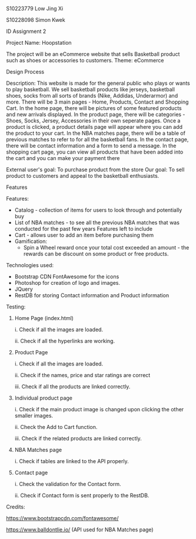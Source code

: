 S10223779 Low Jing Xi

S10228098 Simon Kwek

ID Assignment 2

Project Name: Hoopstation

The project will be an eCommerce website that sells Basketball product such as shoes or accessories to customers. 
Theme: eCommerce 

Design Process

Description: This website is made for the general public who plays or wants to play basketball. We sell basketball products like jerseys, basketball shoes, socks from all sorts of brands (Nike, Addidas, Underarmor) and more. There will be 3 main pages - Home, Products, Contact and Shopping Cart. In the home page, there will be pictures of some featured products and new arrivals displayed. 
In the product page, there will be categories - Shoes, Socks, Jersey, Accessories in their own seperate pages. Once a product is clicked, a product details page will appear where you can add the product to your cart. 
In the NBA matches page, there will be a table of previous matches to refer to for all the basketball fans.
In the contact page, there will be contact information and a form to send a message.
In the shopping cart page, you can view all products that have been added into the cart and you can make your payment there


External user's goal: To purchase product from the store
Our goal: To sell product to customers and appeal to the basketball enthusiasts.


Features 

Features:
-	Catalog - collection of items for users to look through and potentially buy
-   List of NBA matches - to see all the previous NBA matches that was conducted for the past few years 
Features left to include
-	Cart - allows user to add an item before purchasing them
-	Gamification:
    -  	Spin a Wheel reward once your total cost exceeded an amount - the rewards can be discount on some product or free products.

Technologies used:

- Bootstrap CDN FontAwesome for the icons
- Photoshop for creation of logo and images.
- JQuery
- RestDB for storing Contact information and Product information

Testing:

1. Home Page (index.html)

    i. Check if all the images are loaded.
    
    ii. Check if all the hyperlinks are working.
    
2. Product Page

    i. Check if all the images are loaded.
    
    ii. Check if the names, price and star ratings are correct
    
    iii. Check if all the products are linked correctly.
    
3. Individual product page

    i. Check if the main product image is changed upon clicking the other smaller images.
    
    ii. Check the Add to Cart function.
    
    iii. Check if the related products are linked correctly.
    
4. NBA Matches page

    i. Check if tables are linked to the API properly.
    
5. Contact page

    i. Check the validation for the Contact form.
    
    ii. Check if Contact form is sent properly to the RestDB.
    
Credits:

https://www.bootstrapcdn.com/fontawesome/

https://www.balldontlie.io/ (API used for NBA Matches page)
